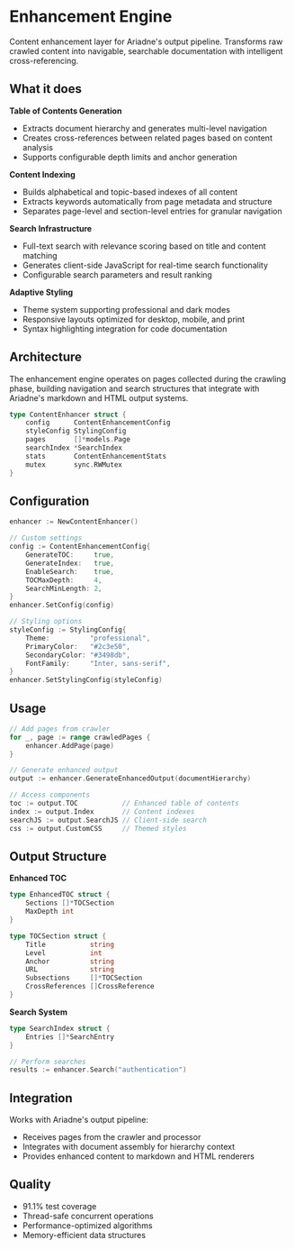 # Enhancement Engine

Content enhancement layer for Ariadne's output pipeline. Transforms raw crawled content into navigable, searchable documentation with intelligent cross-referencing.

## What it does

**Table of Contents Generation**

- Extracts document hierarchy and generates multi-level navigation
- Creates cross-references between related pages based on content analysis
- Supports configurable depth limits and anchor generation

**Content Indexing**

- Builds alphabetical and topic-based indexes of all content
- Extracts keywords automatically from page metadata and structure
- Separates page-level and section-level entries for granular navigation

**Search Infrastructure**

- Full-text search with relevance scoring based on title and content matching
- Generates client-side JavaScript for real-time search functionality
- Configurable search parameters and result ranking

**Adaptive Styling**

- Theme system supporting professional and dark modes
- Responsive layouts optimized for desktop, mobile, and print
- Syntax highlighting integration for code documentation

## Architecture

The enhancement engine operates on pages collected during the crawling phase, building navigation and search structures that integrate with Ariadne's markdown and HTML output systems.

```go
type ContentEnhancer struct {
    config      ContentEnhancementConfig
    styleConfig StylingConfig
    pages       []*models.Page
    searchIndex *SearchIndex
    stats       ContentEnhancementStats
    mutex       sync.RWMutex
}
```

## Configuration

```go
enhancer := NewContentEnhancer()

// Custom settings
config := ContentEnhancementConfig{
    GenerateTOC:     true,
    GenerateIndex:   true,
    EnableSearch:    true,
    TOCMaxDepth:     4,
    SearchMinLength: 2,
}
enhancer.SetConfig(config)

// Styling options
styleConfig := StylingConfig{
    Theme:          "professional",
    PrimaryColor:   "#2c3e50",
    SecondaryColor: "#3498db",
    FontFamily:     "Inter, sans-serif",
}
enhancer.SetStylingConfig(styleConfig)
```

## Usage

```go
// Add pages from crawler
for _, page := range crawledPages {
    enhancer.AddPage(page)
}

// Generate enhanced output
output := enhancer.GenerateEnhancedOutput(documentHierarchy)

// Access components
toc := output.TOC           // Enhanced table of contents
index := output.Index       // Content indexes
searchJS := output.SearchJS // Client-side search
css := output.CustomCSS     // Themed styles
```

## Output Structure

**Enhanced TOC**

```go
type EnhancedTOC struct {
    Sections []*TOCSection
    MaxDepth int
}

type TOCSection struct {
    Title           string
    Level           int
    Anchor          string
    URL             string
    Subsections     []*TOCSection
    CrossReferences []CrossReference
}
```

**Search System**

```go
type SearchIndex struct {
    Entries []*SearchEntry
}

// Perform searches
results := enhancer.Search("authentication")
```

## Integration

Works with Ariadne's output pipeline:

- Receives pages from the crawler and processor
- Integrates with document assembly for hierarchy context
- Provides enhanced content to markdown and HTML renderers

## Quality

- 91.1% test coverage
- Thread-safe concurrent operations
- Performance-optimized algorithms
- Memory-efficient data structures
